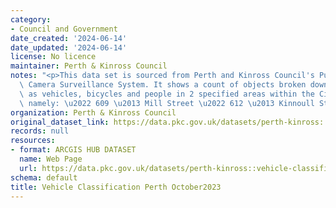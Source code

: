 ```yaml
---
category:
- Council and Government
date_created: '2024-06-14'
date_updated: '2024-06-14'
license: No licence
maintainer: Perth & Kinross Council
notes: "<p>This data set is sourced from Perth and Kinross Council's Public Space\
  \ Camera Surveillance System. It shows a count of objects broken down by algorithm\
  \ as vehicles, bicycles and people in 2 specified areas within the City Centre,\
  \ namely: \u2022 609 \u2013 Mill Street \u2022 612 \u2013 Kinnoull St/ High St.</p>"
organization: Perth & Kinross Council
original_dataset_link: https://data.pkc.gov.uk/datasets/perth-kinross::vehicle-classification-perth-october2023
records: null
resources:
- format: ARCGIS HUB DATASET
  name: Web Page
  url: https://data.pkc.gov.uk/datasets/perth-kinross::vehicle-classification-perth-october2023
schema: default
title: Vehicle Classification Perth October2023
---
```

